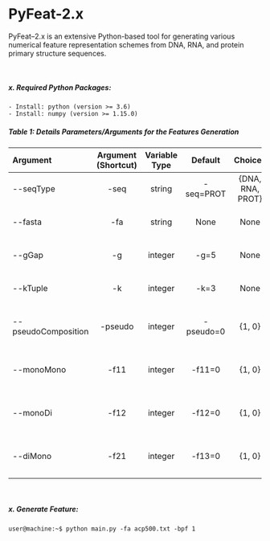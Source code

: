 # PyFeat-2.x

PyFeat–2.x is an extensive Python-based tool for generating various numerical feature representation schemes from DNA, RNA, and protein primary structure sequences.

&nbsp;

##### x. Required Python Packages:
```
- Install: python (version >= 3.6)
- Install: numpy (version >= 1.15.0)
```

##### Table 1: Details Parameters/Arguments for the Features Generation
|   Argument     |   Argument (Shortcut) |    Variable Type     |   Default  | Choices              | Help   |
|     :---       |    :---:              |  :---:               |  :---:     | :---:                |    ---:|
| --seqType      | -seq                  | string               | -seq=PROT  | {DNA, RNA, PROT}  |Please use either DNA, RNA, or PROTEIN (PROT). |
| --fasta        | -fa                   | string               |  None      | None | Please enter the UNIX-like path. Example: -fa=/home/user/anyFASTA.fa |
| --gGap         | -g                    | integer              | -g=5      | None | The gap between 1 to 5 performed well. Example: -g=5  |
| --kTuple       | -k                    | integer              | -k=3      | None | The k between 1 to 3 performed well. Example: -k=3  |
| --pseudoComposition | -pseudo          | integer |  -pseudo=0   | {1, 0} | 1 and 0 denotes (On/Active) and (Off/Deactivate) respectively. |
| --monoMono          | -f11             | integer |  -f11=0      | {1, 0} | 1 and 0 denotes (On/Active) and (Off/Deactivate) respectively. |
| --monoDi            | -f12             | integer |  -f12=0      | {1, 0} | 1 and 0 denotes (On/Active) and (Off/Deactivate) respectively. |
| --diMono            | -f21             | integer |  -f13=0      | {1, 0} | 1 and 0 denotes (On/Active) and (Off/Deactivate) respectively. |


&nbsp;
&nbsp;
&nbsp;


##### x. Generate Feature:
``` console
user@machine:~$ python main.py -fa acp500.txt -bpf 1
```
